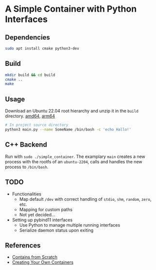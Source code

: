 # A Simple Container with Python Interfaces

## Dependencies

```bash
sudo apt install cmake python3-dev
```

## Build

```bash
mkdir build && cd build
cmake ..
make
```

## Usage
Download an Ubuntu 22.04 root hierarchy and unzip it in the `build` directory.
[amd64](https://cdimage.ubuntu.com/ubuntu-base/releases/22.04/release/ubuntu-base-22.04-base-amd64.tar.gz),
[arm64](https://cdimage.ubuntu.com/ubuntu-base/releases/22.04/release/ubuntu-base-22.04-base-arm64.tar.gz)

```bash
# In project source directory
python3 main.py --name SomeName /bin/bash -c 'echo Hallo!'
```

## C++ Backend

Run with `sudo ./simple_container`. The examplary `main` creates a new process with the rootfs of an `ubuntu-2204`, calls and handles the new process to `/bin/bash`.

## TODO

* Functionalities
  * Map default `/dev` with correct handling of `stdio`, `shm`, `random`, `zero`, etc.
  * Mapping for custom paths
  * Not yet decided...
* Setting up pybind11 interfaces
  * Use Python to manage multiple running interfaces
  * Serialize daemon status upon exiting

## References

* [Contains from Scratch](https://github.com/lizrice/containers-from-scratch)
* [Creating Your Own Containers](https://cesarvr.github.io/post/2018-05-22-create-containers/)